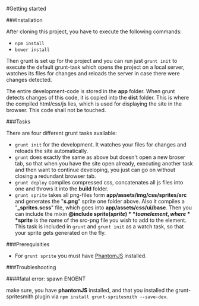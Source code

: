 #Getting started

###Installation

After cloning this project, you have to execute the following commands:

- `npm install`
- `bower install`

Then grunt is set up for the project and you can run just `grunt init` to execute the default grunt-task which opens the project on a local server, watches its files for changes and reloads the server in case there were changes detected.

The entire development-code is stored in the **app** folder. When grunt detects changes of this code, it is copied into the **dist** folder. This is where the compiled html/css/js lies, which is used for displaying the site in the browser. This code shall not be touched.

###Tasks

There are four different grunt tasks available:
- `grunt init` for the development. It watches your files for changes and reloads the site automatically.
- `grunt` does exactly the same as above but doesn't open a new broser tab, so that when you have the site open already, executing another task and then want to continue developing, you just can go on without closing a redundant browser tab.
- `grunt deploy` compiles compressed css, concatenates all js files into one and throws it into the **build** folder.
- `grunt sprite` takes all png-files form **app/assets/img/css/sprites/src** and generates the "**s.png**" sprite one folder above. Also it compiles a "**_sprites.scss**" file, which goes into **app/assets/css/ui/base**. Then you can include the mixin **@include sprite($sprite)** to an element, where **$sprite** is the name of the src-png file you wish to add to the element. This task is included in `grunt` and `grunt init` as a watch task, so that your sprite gets generated on the fly.

###Prerequisities

- For `grunt sprite` you must have [PhantomJS](http://phantomjs.org/) installed.

###Troubleshooting

####fatal error: spawn ENOENT

make sure, you have **phantomJS** installed, and that you installed the grunt-spritesmith plugin via `npm install grunt-spritesmith --save-dev`.

